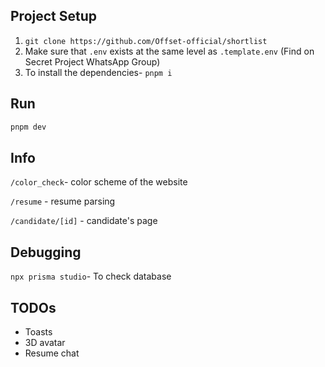 ## Project Setup

1. `git clone https://github.com/Offset-official/shortlist`
2. Make sure that `.env` exists at the same level as `.template.env` (Find on Secret Project WhatsApp Group)
3. To install the dependencies- `pnpm i`

## Run

```bash 
pnpm dev 
``` 

## Info

`/color_check`- color scheme of the website

`/resume` - resume parsing

`/candidate/[id]` - candidate's page

## Debugging

`npx prisma studio`- To check database

## TODOs

- Toasts
- 3D avatar
- Resume chat